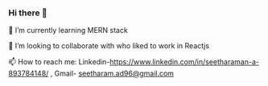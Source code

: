### Hi there 👋
 🌱 I’m currently learning MERN stack
 
 👯 I’m looking to collaborate with who liked to work in Reactjs
 
 📫 How to reach me: Linkedin-https://www.linkedin.com/in/seetharaman-a-893784148/ , Gmail- seetharam.ad96@gmail.com
<!--
**Seetharaman96/Seetharaman96** is a ✨ _special_ ✨ repository because its `README.md` (this file) appears on your GitHub profile.

Here are some ideas to get you started:

- 🔭 I’m currently working on ...
- 🌱 I’m currently learning MERN stack
- 👯 I’m looking to collaborate with who liked to work in Reactjs
- 🤔 I’m looking for help with ...
- 💬 Ask me about ...
- 📫 How to reach me: ...
- 😄 Pronouns: ...
- ⚡ Fun fact: ...
-->
